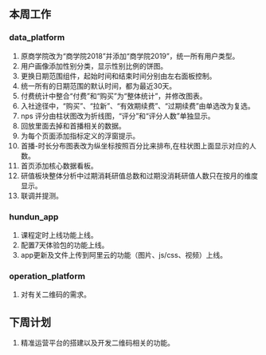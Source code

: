 ## 本周工作

### data_platform

1. 原商学院改为“商学院2018”并添加“商学院2019”，统一所有用户类型。
2. 用户画像添加性别分类，显示性别比例的饼图。
3. 更换日期范围组件，起始时间和结束时间分别由左右面板控制。
4. 统一所有的日期范围的默认时间，都为最近30天。
5. 付费统计中整合“付费”和“购买”为“整体统计”，并修改图表。
6. 入社途径中，“购买”、“拉新”、“有效期续费”、“过期续费”由单选改为复选。
7. nps 评分由柱状图改为折线图，“评分”和“评分人数”单独显示。
8. 回放里面去掉和首播相关的数据。
9. 为每个页面添加指标定义的浮窗提示。
10. 首播-时长分布图表改为纵坐标按照百分比来排布,在柱状图上面显示对应的人数。
11. 首页添加核心数据看板。
12. 研值板块整体分析中过期消耗研值总数和过期没消耗研值人数只在按月的维度显示。
13. 联调并提测。

### hundun_app

1. 课程定时上线功能上线。
2. 配置7天体验包的功能上线。
3. app更新及文件上传到阿里云的功能（图片、js/css、视频）上线。

### operation_platform

1. 对有关二维码的需求。

## 下周计划

1. 精准运营平台的搭建以及开发二维码相关的功能。
